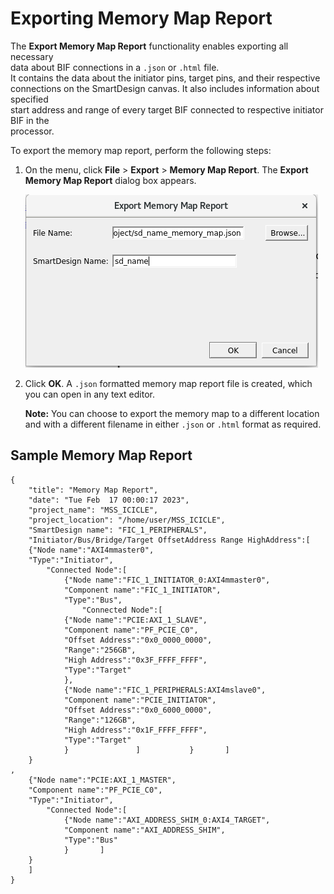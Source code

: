 # Exporting Memory Map Report

The **Export Memory Map Report** functionality enables exporting all necessary<br /> data about BIF connections in a `.json` or `.html` file.<br /> It contains the data about the initiator pins, target pins, and their respective<br /> connections on the SmartDesign canvas. It also includes information about specified<br /> start address and range of every target BIF connected to respective initiator BIF in the<br /> processor.

To export the memory map report, perform the following steps:

1.  On the menu, click **File** &gt; **Export** &gt; **Memory Map Report**. The **Export Memory Map Report** dialog box appears.

    ![???](GUID-923F9FF6-6A0A-4915-8BB7-EFA979014BC4-low.png "Export Memory Map Dialog Box")

2.  Click **OK**. A `.json` formatted memory map report file is created, which you can open in any text editor.

    **Note:** You can choose to export the memory map to a different location and with a different filename in either `.json` or `.html` format as required.


## Sample Memory Map Report

```
{
	"title": "Memory Map Report",
	"date": "Tue Feb  17 00:00:17 2023",
	"project_name": "MSS_ICICLE",
	"project_location": "/home/user/MSS_ICICLE",
	"SmartDesign name": "FIC_1_PERIPHERALS",
	"Initiator/Bus/Bridge/Target OffsetAddress Range HighAddress":[
	{"Node name":"AXI4mmaster0",
	"Type":"Initiator",
		"Connected Node":[
			{"Node name":"FIC_1_INITIATOR_0:AXI4mmaster0",
			"Component name":"FIC_1_INITIATOR",
			"Type":"Bus",
				"Connected Node":[
			{"Node name":"PCIE:AXI_1_SLAVE",
			"Component name":"PF_PCIE_C0",
			"Offset Address":"0x0_0000_0000",
			"Range":"256GB",
			"High Address":"0x3F_FFFF_FFFF",
			"Type":"Target"
			},
			{"Node name":"FIC_1_PERIPHERALS:AXI4mslave0",
			"Component name":"PCIE_INITIATOR",
			"Offset Address":"0x0_6000_0000",
			"Range":"126GB",
			"High Address":"0x1F_FFFF_FFFF",
			"Type":"Target"
			}				]			}		]
	}
,
	{"Node name":"PCIE:AXI_1_MASTER",
	"Component name":"PF_PCIE_C0",
	"Type":"Initiator",
		"Connected Node":[
			{"Node name":"AXI_ADDRESS_SHIM_0:AXI4_TARGET",
			"Component name":"AXI_ADDRESS_SHIM",
			"Type":"Bus"
			}		]
	}
	]
}
```


